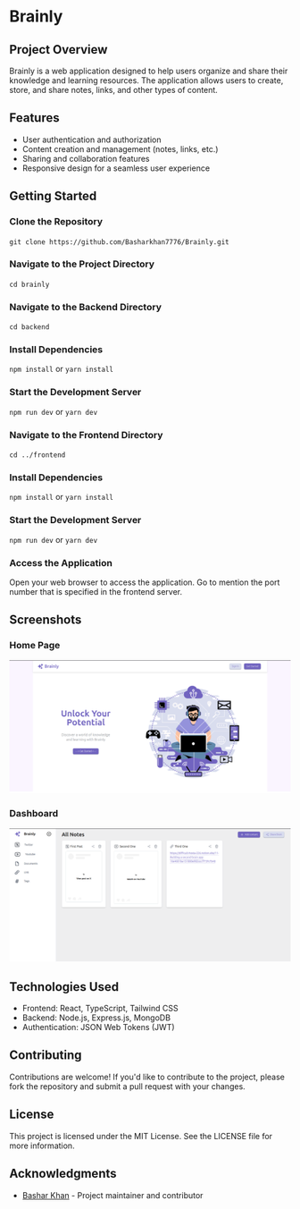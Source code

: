 **Brainly**
=====================

**Project Overview**
-------------------

Brainly is a web application designed to help users organize and share their knowledge and learning resources. The application allows users to create, store, and share notes, links, and other types of content.

**Features**
------------

* User authentication and authorization
* Content creation and management (notes, links, etc.)
* Sharing and collaboration features
* Responsive design for a seamless user experience

**Getting Started**
-------------------

### Clone the Repository

`git clone https://github.com/Basharkhan7776/Brainly.git`

### Navigate to the Project Directory

`cd brainly`

### Navigate to the Backend Directory

`cd backend`

### Install Dependencies

`npm install` or `yarn install`

### Start the Development Server

`npm run dev` or `yarn dev`

### Navigate to the Frontend Directory

`cd ../frontend`

### Install Dependencies

`npm install` or `yarn install`

### Start the Development Server

`npm run dev` or `yarn dev`

### Access the Application

Open your web browser to access the application. Go to mention the port number that is specified in the  frontend server.

**Screenshots**
--------------

### Home Page

![Home Page](./assets/screenshots/Home.png)

### Dashboard

![Dashboard](./assets/screenshots/DashBoard.png)


**Technologies Used**
----------------------

* Frontend: React, TypeScript, Tailwind CSS
* Backend: Node.js, Express.js, MongoDB
* Authentication: JSON Web Tokens (JWT)

**Contributing**
--------------

Contributions are welcome! If you'd like to contribute to the project, please fork the repository and submit a pull request with your changes.

**License**
----------

This project is licensed under the MIT License. See the LICENSE file for more information.

**Acknowledgments**
------------------

* [Bashar Khan](https://github.com/Basharkhan7776) - Project maintainer and contributor
